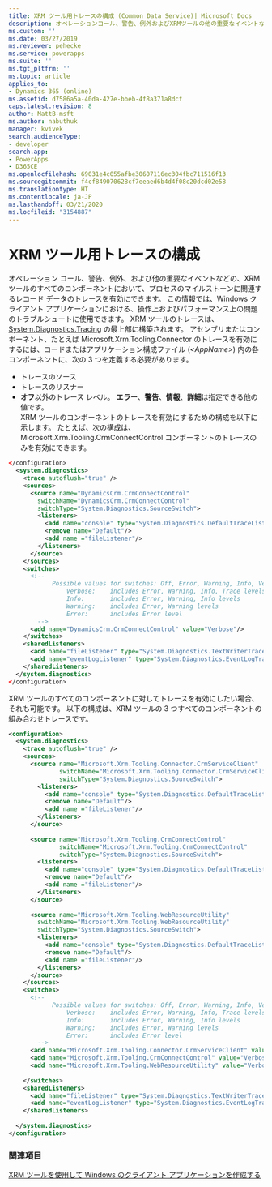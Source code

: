 ```yaml
---
title: XRM ツール用トレースの構成 (Common Data Service)| Microsoft Docs
description: オペレーションコール、警告、例外およびXRMツールの他の重要なイベントなどのコンポーネントのトレースを構成する方法について説明します。
ms.custom: ''
ms.date: 03/27/2019
ms.reviewer: pehecke
ms.service: powerapps
ms.suite: ''
ms.tgt_pltfrm: ''
ms.topic: article
applies_to:
- Dynamics 365 (online)
ms.assetid: d7586a5a-40da-427e-bbeb-4f8a371a8dcf
caps.latest.revision: 8
author: MattB-msft
ms.author: nabuthuk
manager: kvivek
search.audienceType:
- developer
search.app:
- PowerApps
- D365CE
ms.openlocfilehash: 69031e4c055afbe30607116ec304fbc711516f13
ms.sourcegitcommit: f4cf849070628cf7eeaed6b4d4f08c20dcd02e58
ms.translationtype: HT
ms.contentlocale: ja-JP
ms.lasthandoff: 03/21/2020
ms.locfileid: "3154887"
---
```

# <a name="configure-tracing-for-xrm-tooling"></a>XRM ツール用トレースの構成

オペレーション コール、警告、例外、および他の重要なイベントなどの、XRM ツールのすべてのコンポーネントにおいて、プロセスのマイルストーンに関連するレコード データのトレースを有効にできます。 この情報では、Windows クライアント アプリケーションにおける、操作上およびパフォーマンス上の問題のトラブルシュートに使用できます。 XRM ツールのトレースは、[System.Diagnostics.Tracing](/dotnet/api/system.diagnostics.tracing) の最上部に構築されます。 アセンブリまたはコンポーネント、たとえば Microsoft.Xrm.Tooling.Connector のトレースを有効にするには、コードまたはアプリケーション構成ファイル (*\<AppName>*) 内の各コンポーネントに、次の 3 つを定義する必要があります。  
  
- トレースのソース  
- トレースのリスナー  
- **オフ**以外のトレース レベル。 **エラー**、**警告**、**情報**、**詳細**は指定できる他の値です。  
XRM ツールのコンポーネントのトレースを有効にするための構成を以下に示します。 たとえば、次の構成は、Microsoft.Xrm.Tooling.CrmConnectControl コンポーネントのトレースのみを有効にできます。  
  
```xml  
</configuration>  
  <system.diagnostics>  
    <trace autoflush="true" />  
    <sources>  
      <source name="DynamicsCrm.CrmConnectControl"  
        switchName="DynamicsCrm.CrmConnectControl"  
        switchType="System.Diagnostics.SourceSwitch">  
        <listeners>  
          <add name="console" type="System.Diagnostics.DefaultTraceListener" />  
          <remove name="Default"/>  
          <add name ="fileListener"/>  
        </listeners>  
      </source>  
    </sources>  
    <switches>  
      <!--   
            Possible values for switches: Off, Error, Warning, Info, Verbose  
                Verbose:    includes Error, Warning, Info, Trace levels  
                Info:       includes Error, Warning, Info levels  
                Warning:    includes Error, Warning levels  
                Error:      includes Error level  
        -->  
      <add name="DynamicsCrm.CrmConnectControl" value="Verbose"/>  
    </switches>  
    <sharedListeners>  
      <add name="fileListener" type="System.Diagnostics.TextWriterTraceListener" initializeData="XRMLoginControl.log"/>  
      <add name="eventLogListener" type="System.Diagnostics.EventLogTraceListener" initializeData="XRMLogin"/>  
    </sharedListeners>  
  </system.diagnostics>  
</configuration>  
```  
  
XRM ツールのすべてのコンポーネントに対してトレースを有効にしたい場合、それも可能です。 以下の構成は、XRM ツールの 3 つすべてのコンポーネントの組み合わせトレースです。  
  
```xml  
<configuration>  
  <system.diagnostics>  
    <trace autoflush="true" />  
    <sources>  
      <source name="Microsoft.Xrm.Tooling.Connector.CrmServiceClient"  
              switchName="Microsoft.Xrm.Tooling.Connector.CrmServiceClient"  
              switchType="System.Diagnostics.SourceSwitch">  
        <listeners>  
          <add name="console" type="System.Diagnostics.DefaultTraceListener" />  
          <remove name="Default"/>  
          <add name ="fileListener"/>  
        </listeners>  
      </source>  
  
      <source name="Microsoft.Xrm.Tooling.CrmConnectControl"  
              switchName="Microsoft.Xrm.Tooling.CrmConnectControl"  
              switchType="System.Diagnostics.SourceSwitch">  
        <listeners>  
          <add name="console" type="System.Diagnostics.DefaultTraceListener" />  
          <remove name="Default"/>  
          <add name ="fileListener"/>  
        </listeners>  
      </source>  
  
      <source name="Microsoft.Xrm.Tooling.WebResourceUtility"  
        switchName="Microsoft.Xrm.Tooling.WebResourceUtility"  
        switchType="System.Diagnostics.SourceSwitch">  
        <listeners>  
          <add name="console" type="System.Diagnostics.DefaultTraceListener" />  
          <remove name="Default"/>  
          <add name ="fileListener"/>  
        </listeners>  
      </source>  
    </sources>  
    <switches>  
      <!--   
            Possible values for switches: Off, Error, Warning, Info, Verbose  
                Verbose:    includes Error, Warning, Info, Trace levels  
                Info:       includes Error, Warning, Info levels  
                Warning:    includes Error, Warning levels  
                Error:      includes Error level  
        -->  
      <add name="Microsoft.Xrm.Tooling.Connector.CrmServiceClient" value="Verbose" />  
      <add name="Microsoft.Xrm.Tooling.CrmConnectControl" value="Verbose"/>  
      <add name="Microsoft.Xrm.Tooling.WebResourceUtility" value="Verbose" />  
  
    </switches>  
    <sharedListeners>  
      <add name="fileListener" type="System.Diagnostics.TextWriterTraceListener" initializeData="XRMToolingLogs.log"/>        
      <add name="eventLogListener" type="System.Diagnostics.EventLogTraceListener" initializeData="XRMTooling" />  
    </sharedListeners>  
  
  </system.diagnostics>  
</configuration>  
```  
  
### <a name="see-also"></a>関連項目

[XRM ツールを使用して Windows のクライアント アプリケーションを作成する](build-windows-client-applications-xrm-tools.md)
